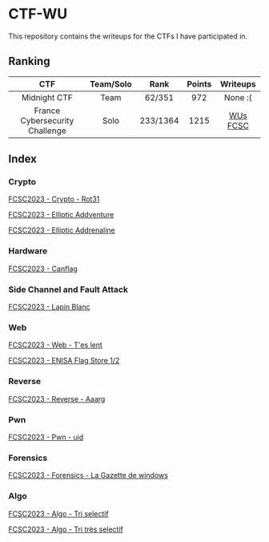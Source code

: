 # CTF-WU

This repository contains the writeups for the CTFs I have participated in.

## Ranking

| CTF | Team/Solo | Rank | Points | Writeups |
|:------:|:------:|:------:|:------:|:------:|
| Midnight CTF | Team | 62/351 | 972 | None :( |
| France Cybersecurity Challenge | Solo | 233/1364 | 1215 | [WUs FCSC](./FCSC/README.md) |

## Index

### Crypto

[FCSC2023 - Crypto - Rot31](./FCSC/intro/crypto_rot31.md)

[FCSC2023 - Elliptic Addventure](./FCSC/crypto/elliptic_addventure.md)

[FCSC2023 - Elliptic Addrenaline](./FCSC/crypto/elliptic_addrenaline.md)

### Hardware

[FCSC2023 - Canflag](./FCSC/hardware/canflag.md)

### Side Channel and Fault Attack

[FCSC2023 - Lapin Blanc](./FCSC/side_channel_and_fault_attacks/lapin_blanc.md)

### Web

[FCSC2023 - Web - T'es lent](./FCSC/intro/web_t_es_lent.md)

[FCSC2023 - ENISA Flag Store 1/2](./FCSC/web/ENISA_flag_store_1_sur_2.md)

### Reverse

[FCSC2023 - Reverse - Aaarg](./FCSC/intro/reverse_aaarg.md)

### Pwn

[FCSC2023 - Pwn - uid](./FCSC/intro/Pwn_uid.md)

### Forensics

[FCSC2023 - Forensics - La Gazette de windows](./FCSC/intro/Forensics_la_gazette_windows.md)

### Algo

[FCSC2023 - Algo - Tri selectif](./FCSC/intro/Algo_tri_selectif.md)

[FCSC2023 - Algo - Tri très selectif](./FCSC/misc/tri_tres_selectif.md)
